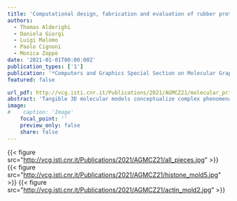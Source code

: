 ```yaml
---
title: 'Computational design, fabrication and evaluation of rubber protein models'
authors:
  - Thomas Alderighi
  - Daniela Giorgi
  - Luigi Malomo
  - Paolo Cignoni
  - Monica Zoppè
date: '2021-01-01T00:00:00Z'
publication_types: ['1']
publication: '*Computers and Graphics Special Section on Molecular Graphics and Visual Analysis of Molecular Data*'
featured: false

url_pdf: http://vcg.isti.cnr.it/Publications/2021/AGMCZ21/molecular_printing_preprint.pdf
abstract: 'Tangible 3D molecular models conceptualize complex phenomena in a stimulating and engaging format. This is especially true for learning environments, where additive manufacturing is increasingly used to produce teaching aids for chemical education. However, the 3D models presented previously are limited in the type of molecules they can represent and the amount of information they carry. In addition, they have little role in representing complex biological entities such as proteins. We present the first complete workflow for the fabrication of soft models of complex proteins of any size. We leverage on molding technologies to generate accurate, soft models which incorporate both spatial and functional aspects of large molecules. Our method covers the whole pipeline from molecular surface preparation and editing to actual 3D model fabrication. The models fabricated with our strategy can be used as aids to illustrate biological functional behavior, such as assembly in quaternary structure and docking mechanisms, which are difficult to convey with traditional visualization methods. We applied the proposed framework to fabricate a set of 3D protein models, and we validated the appeal of our approach in a classroom setting.'
image:
#    caption: 'Image'
    focal_point: ''
    preview_only: false
    share: false
---
```

{{< figure src="http://vcg.isti.cnr.it/Publications/2021/AGMCZ21/all_pieces.jpg" >}}
{{< figure src="http://vcg.isti.cnr.it/Publications/2021/AGMCZ21/histone_mold5.jpg" >}}
{{< figure src="http://vcg.isti.cnr.it/Publications/2021/AGMCZ21/actin_mold2.jpg" >}}
